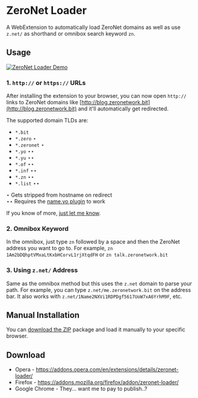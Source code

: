 # ZeroNet Loader

A WebExtension to automatically load ZeroNet domains as well as use `z.net/` as shorthand or omnibox search keyword `zn`.


## Usage

[![ZeroNet Loader Demo](https://i.imgur.com/gblWyZT.gif)](https://www.youtube.com/watch?v=APrS2G4acZ0)

### 1. `http://` or `https://` URLs
After installing the extension to your browser, you can now open `http://` links to ZeroNet domains like [http://blog.zeronetwork.bit](http://blog.zeronetwork.bit) and it'll automatically get redirected.

The supported domain TLDs are:

- `*.bit`
- `*.zero` ⋆
- `*.zeronet` ⋆
- `*.yo` ⋆⋆
- `*.yu` ⋆⋆
- `*.of` ⋆⋆
- `*.inf` ⋆⋆
- `*.zn` ⋆⋆
- `*.list` ⋆⋆

⋆ Gets stripped from hostname on redirect  
⋆⋆ Requires the [name.yo plugin](http://127.0.0.1:43110/1NAMEz7stUPZErkV1d3yLkVWQFa4PTqDNv/install/) to work

If you know of more, [just let me know](https://github.com/sprite-1/zeronetloader/issues).

### 2. Omnibox Keyword

In the omnibox, just type `zn` followed by a space and then the ZeroNet address you want to go to. For example, `zn 1Am2bDQhptVMxaLtKxbHCorvL1rjXtqdFH` or `zn talk.zeronetwork.bit`

### 3. Using `z.net/` Address

Same as the omnibox method but this uses the `z.net` domain to parse your path. For example, you can type `z.net/me.zeronetwork.bit` on the address bar. It also works with `z.net/1Name2NXVi1RDPDgf5617UoW7xA6YrhM9F`, etc.


## Manual Installation

You can [download the ZIP](https://github.com/sprite-1/zeronetloader/releases/download/1.0.0/zeronetloader_1.0.0.zip) package and load it manually to your specific browser.


## Download

- Opera - https://addons.opera.com/en/extensions/details/zeronet-loader/
- Firefox - https://addons.mozilla.org/firefox/addon/zeronet-loader/
- Google Chrome - They... want me to pay to publish..?